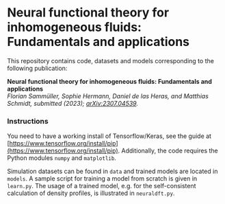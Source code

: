 # Neural functional theory for inhomogeneous fluids: Fundamentals and applications

This repository contains code, datasets and models corresponding to the following publication:

**Neural functional theory for inhomogeneous fluids: Fundamentals and applications**  
*Florian Sammüller, Sophie Hermann, Daniel de las Heras, and Matthias Schmidt, submitted (2023); [arXiv:2307.04539](https://arxiv.org/abs/2307.04539).*


### Instructions

You need to have a working install of Tensorflow/Keras, see the guide at [https://www.tensorflow.org/install/pip](https://www.tensorflow.org/install/pip).
Additionally, the code requires the Python modules `numpy` and `matplotlib`.

Simulation datasets can be found in `data` and trained models are located in `models`.
A sample script for training a model from scratch is given in `learn.py`.
The usage of a trained model, e.g. for the self-consistent calculation of density profiles, is illustrated in `neuraldft.py`.
